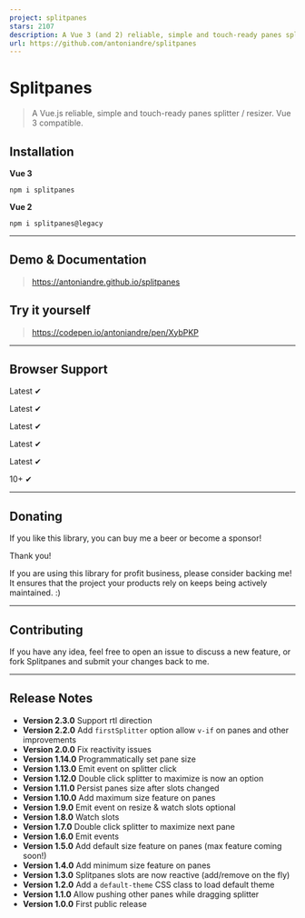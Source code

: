 ```yaml
---
project: splitpanes
stars: 2107
description: A Vue 3 (and 2) reliable, simple and touch-ready panes splitter / resizer.
url: https://github.com/antoniandre/splitpanes
---
```


Splitpanes
==========

> A Vue.js reliable, simple and touch-ready panes splitter / resizer. Vue 3 compatible.

Installation
------------

**Vue 3**

```
npm i splitpanes
```

**Vue 2**

```
npm i splitpanes@legacy
```

* * *

Demo & Documentation
--------------------

> https://antoniandre.github.io/splitpanes

Try it yourself
---------------

> https://codepen.io/antoniandre/pen/XybPKP

* * *

Browser Support
---------------

Latest ✔

Latest ✔

Latest ✔

Latest ✔

Latest ✔

10+ ✔

* * *

Donating
--------

If you like this library, you can buy me a beer or become a sponsor!

Thank you!

If you are using this library for profit business, please consider backing me! It ensures that the project your products rely on keeps being actively maintained. :)

* * *

Contributing
------------

If you have any idea, feel free to open an issue to discuss a new feature, or fork Splitpanes and submit your changes back to me.

* * *

Release Notes
-------------

-   **Version 2.3.0** Support rtl direction
-   **Version 2.2.0** Add `firstSplitter` option allow `v-if` on panes and other improvements
-   **Version 2.0.0** Fix reactivity issues
-   **Version 1.14.0** Programmatically set pane size
-   **Version 1.13.0** Emit event on splitter click
-   **Version 1.12.0** Double click splitter to maximize is now an option
-   **Version 1.11.0** Persist panes size after slots changed
-   **Version 1.10.0** Add maximum size feature on panes
-   **Version 1.9.0** Emit event on resize & watch slots optional
-   **Version 1.8.0** Watch slots
-   **Version 1.7.0** Double click splitter to maximize next pane
-   **Version 1.6.0** Emit events
-   **Version 1.5.0** Add default size feature on panes (max feature coming soon!)
-   **Version 1.4.0** Add minimum size feature on panes
-   **Version 1.3.0** Splitpanes slots are now reactive (add/remove on the fly)
-   **Version 1.2.0** Add a `default-theme` CSS class to load default theme
-   **Version 1.1.0** Allow pushing other panes while dragging splitter
-   **Version 1.0.0** First public release
